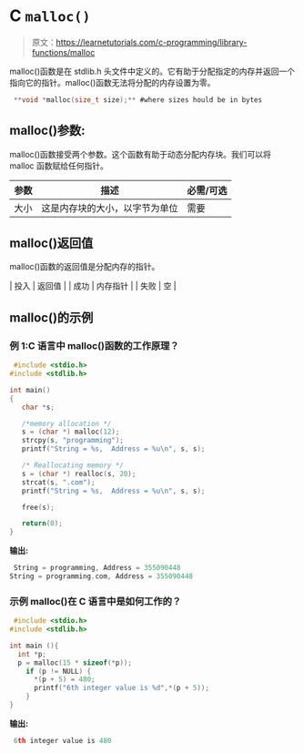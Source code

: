 # C `malloc()`

> 原文：<https://learnetutorials.com/c-programming/library-functions/malloc>

malloc()函数是在 stdlib.h 头文件中定义的。它有助于分配指定的内存并返回一个指向它的指针。malloc()函数无法将分配的内存设置为零。

```c
 **void *malloc(size_t size);** #where sizes hould be in bytes 

```

## malloc()参数:

malloc()函数接受两个参数。这个函数有助于动态分配内存块。我们可以将 malloc 函数赋给任何指针。

| 参数 | 描述 | 必需/可选 |
| --- | --- | --- |
| 大小 | 这是内存块的大小，以字节为单位 | 需要 |

## malloc()返回值

malloc()函数的返回值是分配内存的指针。

| 投入 | 返回值 |
| 成功 | 内存指针 |
| 失败 | 空 |

## malloc()的示例

### 例 1:C 语言中 malloc()函数的工作原理？

```c
 #include <stdio.h>
#include <stdlib.h>

int main()
{
   char *s;

   /*memory allocation */
   s = (char *) malloc(12);
   strcpy(s, "programming");
   printf("String = %s,  Address = %u\n", s, s);

   /* Reallocating memory */
   s = (char *) realloc(s, 20);
   strcat(s, ".com");
   printf("String = %s,  Address = %u\n", s, s);

   free(s);

   return(0);
} 

```

**输出:**

```c
 String = programming, Address = 355090448
String = programming.com, Address = 355090448 
```

### 示例 malloc()在 C 语言中是如何工作的？

```c
 #include <stdio.h>
#include <stdlib.h>

int main (){
  int *p;
  p = malloc(15 * sizeof(*p)); 
    if (p != NULL) {
      *(p + 5) = 480; 
      printf("6th integer value is %d",*(p + 5));
    }
} 

```

**输出:**

```c
 6th integer value is 480 
```